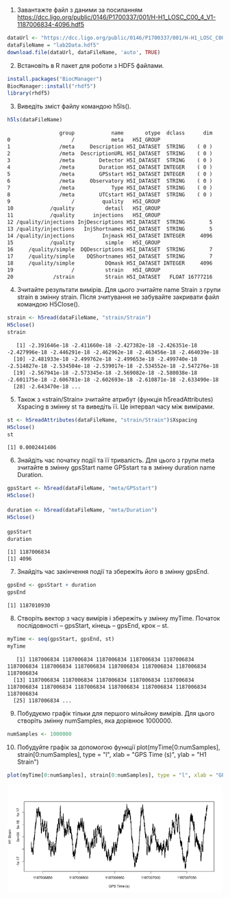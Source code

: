 1. Завантажте файл з даними за посиланням https://dcc.ligo.org/public/0146/P1700337/001/H-H1_LOSC_C00_4_V1-1187006834-4096.hdf5
```r
dataUrl <- "https://dcc.ligo.org/public/0146/P1700337/001/H-H1_LOSC_C00_4_V1-1187006834-4096.hdf5"
dataFileName = "lab2Data.hdf5"
download.file(dataUrl, dataFileName, 'auto', TRUE)
```
2. Встановіть в R пакет для роботи з HDF5 файлами.
```r
install.packages("BiocManager")
BiocManager::install("rhdf5")
library(rhdf5)
```
3. Виведіть зміст файлу командою h5ls().
```r
h5ls(dataFileName)
```
```
                 group            name       otype  dclass      dim
0                    /            meta   H5I_GROUP                 
1                /meta     Description H5I_DATASET  STRING    ( 0 )
2                /meta  DescriptionURL H5I_DATASET  STRING    ( 0 )
3                /meta        Detector H5I_DATASET  STRING    ( 0 )
4                /meta        Duration H5I_DATASET INTEGER    ( 0 )
5                /meta        GPSstart H5I_DATASET INTEGER    ( 0 )
6                /meta     Observatory H5I_DATASET  STRING    ( 0 )
7                /meta            Type H5I_DATASET  STRING    ( 0 )
8                /meta        UTCstart H5I_DATASET  STRING    ( 0 )
9                    /         quality   H5I_GROUP                 
10            /quality          detail   H5I_GROUP                 
11            /quality      injections   H5I_GROUP                 
12 /quality/injections InjDescriptions H5I_DATASET  STRING        5
13 /quality/injections   InjShortnames H5I_DATASET  STRING        5
14 /quality/injections         Injmask H5I_DATASET INTEGER     4096
15            /quality          simple   H5I_GROUP                 
16     /quality/simple  DQDescriptions H5I_DATASET  STRING        7
17     /quality/simple    DQShortnames H5I_DATASET  STRING        7
18     /quality/simple          DQmask H5I_DATASET INTEGER     4096
19                   /          strain   H5I_GROUP                 
20             /strain          Strain H5I_DATASET   FLOAT 16777216
```
4. Зчитайте результати вимірів. Для цього зчитайте name Strain з групи strain
в змінну strain. Після зчитування не забувайте закривати файл командою
H5Close().
```r
strain <- h5read(dataFileName, "strain/Strain")
H5close()
strain
```
```
   [1] -2.391646e-18 -2.411660e-18 -2.427382e-18 -2.426351e-18 -2.427996e-18 -2.446291e-18 -2.462962e-18 -2.463456e-18 -2.464039e-18
  [10] -2.481933e-18 -2.499762e-18 -2.499653e-18 -2.499740e-18 -2.514827e-18 -2.534504e-18 -2.539017e-18 -2.534552e-18 -2.547276e-18
  [19] -2.567941e-18 -2.573345e-18 -2.569082e-18 -2.580038e-18 -2.601175e-18 -2.606781e-18 -2.602693e-18 -2.610871e-18 -2.633490e-18
  [28] -2.643470e-18 ...
```
5. Також з «strain/Strain» зчитайте атрибут (функція h5readAttributes)
Xspacing в змінну st та виведіть її. Це інтервал часу між вимірами.
```r
st <- h5readAttributes(dataFileName, "strain/Strain")$Xspacing
H5close()
st
```
```
[1] 0.0002441406
```
6. Знайдіть час початку події та її тривалість. Для цього з групи meta зчитайте
в змінну gpsStart name GPSstart та в змінну duration name Duration.
```r
gpsStart <- h5read(dataFileName, "meta/GPSstart")
H5close()

duration <- h5read(dataFileName, "meta/Duration")
H5close()

gpsStart
duration
```
```
[1] 1187006834
[1] 4096
```
7. Знайдіть час закінчення події та збережіть його в змінну gpsEnd.
```r
gpsEnd <- gpsStart + duration
gpsEnd
```
```
[1] 1187010930
```
8. Створіть вектор з часу вимірів і збережіть у змінну myTime. Початок
послідовності – gpsStart, кінець – gpsEnd, крок – st.
```r
myTime <- seq(gpsStart, gpsEnd, st)
myTime
```
```
   [1] 1187006834 1187006834 1187006834 1187006834 1187006834 1187006834 1187006834 1187006834 1187006834 1187006834 1187006834 1187006834
  [13] 1187006834 1187006834 1187006834 1187006834 1187006834 1187006834 1187006834 1187006834 1187006834 1187006834 1187006834 1187006834
  [25] 1187006834 ...
```
9. Побудуємо графік тільки для першого мільйону вимірів. Для цього створіть
змінну numSamples, яка дорівнює 1000000.
```r
numSamples <- 1000000
```
10. Побудуйте графік за допомогою функції plot(myTime[0:numSamples],
strain[0:numSamples], type = "l", xlab = "GPS Time (s)", ylab = "H1 Strain")
```r
plot(myTime[0:numSamples], strain[0:numSamples], type = "l", xlab = "GPS Time (s)", ylab = "H1 Strain")
```
![Lab2Plot](Lab2Plot.png)
